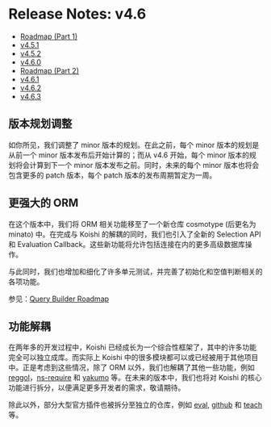 # Release Notes: v4.6

- [Roadmap (Part 1)](https://github.com/koishijs/koishi/issues/578)
- [v4.5.1](https://github.com/koishijs/koishi/releases/tag/4.5.1)
- [v4.5.2](https://github.com/koishijs/koishi/releases/tag/4.5.2)
- [v4.6.0](https://github.com/koishijs/koishi/releases/tag/4.6.0)
- [Roadmap (Part 2)](https://github.com/koishijs/koishi/issues/615)
- [v4.6.1](https://github.com/koishijs/koishi/releases/tag/4.6.1)
- [v4.6.2](https://github.com/koishijs/koishi/releases/tag/4.6.2)
- [v4.6.3](https://github.com/koishijs/koishi/releases/tag/4.6.3)

## 版本规划调整

如你所见，我们调整了 minor 版本的规划。在此之前，每个 minor 版本的规划是从前一个 minor 版本发布后开始计算的；而从 v4.6 开始，每个 minor 版本的规划将会计算到下一个 minor 版本发布之前。同时，未来的每个 minor 版本也将会包含更多的 patch 版本，每个 patch 版本的发布周期暂定为一周。

## 更强大的 ORM

在这个版本中，我们将 ORM 相关功能移至了一个新仓库 cosmotype (后更名为 minato) 中。在完成与 Koishi 的解耦的同时，我们也引入了全新的 Selection API 和 Evaluation Callback。这些新功能将允许包括连接在内的更多高级数据库操作。

与此同时，我们也增加和细化了许多单元测试，并完善了初始化和空值判断相关的各项功能。

参见：[Query Builder Roadmap](https://github.com/koishijs/koishi/issues/595)

## 功能解耦

在两年多的开发过程中，Koishi 已经成长为一个综合性框架了，其中的许多功能完全可以独立成库。而实际上 Koishi 中的很多模块都可以或已经被用于其他项目中。正是考虑到这些情况，除了 ORM 以外，我们也解耦了其他一些功能，例如 [reggol](https://github.com/shigma/reggol)，[ns-require](https://github.com/shigma/ns-require) 和 [yakumo](https://github.com/shigma/yakumo) 等。在未来的版本中，我们也将对 Koishi 的核心功能进行拆分，以便满足更多开发者的需求，敬请期待。

除此以外，部分大型官方插件也被拆分至独立的仓库，例如 [eval](https://github.com/koishijs/koishi-plugin-eval), [github](https://github.com/koishijs/koishi-plugin-github) 和 [teach](https://github.com/koishijs/koishi-plugin-dialogue) 等。
